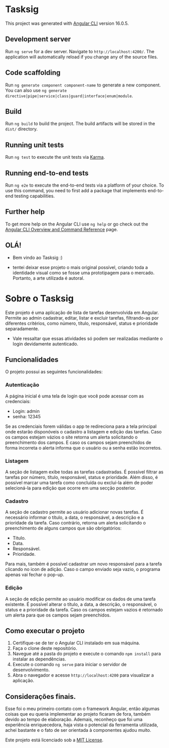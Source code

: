 # Tasksig

This project was generated with [Angular CLI](https://github.com/angular/angular-cli) version 16.0.5.

## Development server

Run `ng serve` for a dev server. Navigate to `http://localhost:4200/`. The application will automatically reload if you change any of the source files.

## Code scaffolding

Run `ng generate component component-name` to generate a new component. You can also use `ng generate directive|pipe|service|class|guard|interface|enum|module`.

## Build

Run `ng build` to build the project. The build artifacts will be stored in the `dist/` directory.

## Running unit tests

Run `ng test` to execute the unit tests via [Karma](https://karma-runner.github.io).

## Running end-to-end tests

Run `ng e2e` to execute the end-to-end tests via a platform of your choice. To use this command, you need to first add a package that implements end-to-end testing capabilities.

## Further help

To get more help on the Angular CLI use `ng help` or go check out the [Angular CLI Overview and Command Reference](https://angular.io/cli) page.

## OLÁ!
-  Bem vindo ao Tasksig :)

* tentei deixar esse projeto o mais original possível, criando toda a identidade visual como se fosse uma prototipagem para o mercado. Portanto, a arte utilizada é autoral.

# Sobre o Tasksig


Este projeto é uma aplicação de lista de tarefas desenvolvida em Angular. Permite ao admin cadastrar, editar, listar e excluir tarefas, filtrando-as por diferentes critérios, como número, título, responsável, status e prioridade separadamente.
- Vale ressaltar que essas atividades só podem ser realizadas mediante o login devidamente autenticado.

## Funcionalidades

O projeto possui as seguintes funcionalidades:


### Autenticação

A página inicial é uma tela de login que você pode acessar com as credenciais:

- Login: admin
- senha: 12345

Se as credenciais forem válidas o app te redireciona para a tela principal onde estarão disponóveis o cadastro a listagem e edição das tarefas.
Caso os campos estejam vázios o site retorna um alerta solicitando o preenchimento dos campos. E caso os campos sejam preenchidos de forma incorreta o alerta 
informa que o usuário ou a senha estão incorretos.


### Listagem

A seção de listagem exibe todas as tarefas cadastradas. É possível filtrar as tarefas por número, título, responsável, status e prioridade. Além disso, é possível marcar uma tarefa como concluída ou excluí-la além de poder selecioná-la para edição que ocorre em uma secção posterior.

### Cadastro

A seção de cadastro permite ao usuário adicionar novas tarefas. É necessário informar o título, a data, o responsável, a descrição e a prioridade da tarefa. Caso contrário, retorna um alerta solicitando o preenchimento de alguns campos que são obrigatórios:

- Titulo.
- Data.
- Responsável.
- Prioridade.

Para mais, também é possível cadastrar um novo responsável para a tarefa clicando no icon de adição. Caso o campo enviado seja vazio, o programa apenas vai fechar o pop-up.

### Edição

A seção de edição permite ao usuário modificar os dados de uma tarefa existente. É possível alterar o título, a data, a descrição, o responsável, o status e a prioridade da tarefa. Caso os campos estejam vazios é retornado um alerta para que os campos sejam preenchidos.

## Como executar o projeto

1. Certifique-se de ter o Angular CLI instalado em sua máquina.
2. Faça o clone deste repositório.
3. Navegue até a pasta do projeto e execute o comando `npm install` para instalar as dependências.
4. Execute o comando `ng serve` para iniciar o servidor de desenvolvimento.
5. Abra o navegador e acesse `http://localhost:4200` para visualizar a aplicação.

   
## Considerações finais.

Esse foi o meu primeiro contato com o framework Angular, então algumas coisas que eu queria implementar ao projeto ficaram de fora, também devido ao tempo de elaboração.
Ademais, reconheço que foi uma experiência enriquecedora, haja vista o potencial da ferramenta utilizada, achei bastante e o fato de ser orientada à componentes ajudou muito.

Este projeto está licenciado sob a [MIT License](LICENSE).
